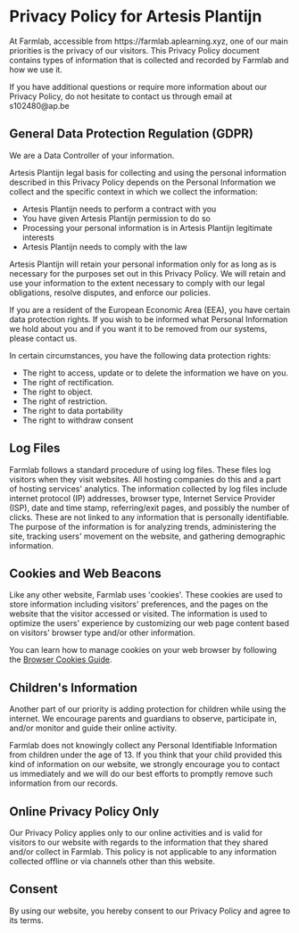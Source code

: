 <h1>Privacy Policy for Artesis Plantijn</h1>

<p>At Farmlab, accessible from https://farmlab.aplearning.xyz, one of our main priorities is the privacy of our visitors. This Privacy Policy document contains types of information that is collected and recorded by Farmlab and how we use it.</p>

<p>If you have additional questions or require more information about our Privacy Policy, do not hesitate to contact us through email at s102480@ap.be</p>

<h2>General Data Protection Regulation (GDPR)</h2>
<p>We are a Data Controller of your information.</p>
 
<p>Artesis Plantijn legal basis for collecting and using the personal information described in this Privacy Policy depends on the Personal Information we collect and the specific context in which we collect the information:</p>
<ul>
    <li>Artesis Plantijn needs to perform a contract with you</li>
    <li>You have given Artesis Plantijn permission to do so</li>
    <li>Processing your personal information is in Artesis Plantijn legitimate interests</li>
    <li>Artesis Plantijn needs to comply with the law</li>
</ul>
  
<p>Artesis Plantijn will retain your personal information only for as long as is necessary for the purposes set out in this Privacy Policy. We will retain and use your information to the extent necessary to comply with our legal obligations, resolve disputes, and enforce our policies.</p> 

<p>If you are a resident of the European Economic Area (EEA), you have certain data protection rights. If you wish to be informed what Personal Information we hold about you and if you want it to be removed from our systems, please contact us.

<p>In certain circumstances, you have the following data protection rights:</p>
<ul>
    <li>The right to access, update or to delete the information we have on you.</li>
    <li>The right of rectification.</li> 
    <li>The right to object.</li>
    <li>The right of restriction.</li>
    <li>The right to data portability</li>
    <li>The right to withdraw consent</li>
</ul>

<h2>Log Files</h2>

<p>Farmlab follows a standard procedure of using log files. These files log visitors when they visit websites. All hosting companies do this and a part of hosting services' analytics. The information collected by log files include internet protocol (IP) addresses, browser type, Internet Service Provider (ISP), date and time stamp, referring/exit pages, and possibly the number of clicks. These are not linked to any information that is personally identifiable. The purpose of the information is for analyzing trends, administering the site, tracking users' movement on the website, and gathering demographic information.</p>

<h2>Cookies and Web Beacons</h2>

<p>Like any other website, Farmlab uses 'cookies'. These cookies are used to store information including visitors' preferences, and the pages on the website that the visitor accessed or visited. The information is used to optimize the users' experience by customizing our web page content based on visitors' browser type and/or other information.</p>

<p>You can learn how to manage cookies on your web browser by following the <a href="https://privacypolicies.com/blog/browser-cookies-guide/">Browser Cookies Guide</a>.</p>


<h2>Children's Information</h2>

<p>Another part of our priority is adding protection for children while using the internet. We encourage parents and guardians to observe, participate in, and/or monitor and guide their online activity.</p>

<p>Farmlab does not knowingly collect any Personal Identifiable Information from children under the age of 13. If you think that your child provided this kind of information on our website, we strongly encourage you to contact us immediately and we will do our best efforts to promptly remove such information from our records.</p>

<h2>Online Privacy Policy Only</h2>

<p>Our Privacy Policy applies only to our online activities and is valid for visitors to our website with regards to the information that they shared and/or collect in Farmlab. This policy is not applicable to any information collected offline or via channels other than this website.

<h2>Consent</h2>

<p>By using our website, you hereby consent to our Privacy Policy and agree to its terms.</p>